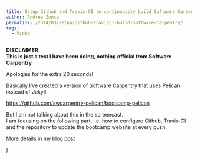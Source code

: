 ```yaml
---
title: Setup Github and Travis-CI to continuously build Software Carpentry
author: Andrea Zonca
permalink: /2014/03/setup-github-travisci-build-software-carpentry/
tags:
  - Video
---
```

**DISCLAIMER:**  
**This is just a test I have been doing, nothing official from Software Carpentry**

Apologies for the extra 20 seconds!

Basically I&#8217;ve created a version of Software Carpentry that uses Pelican instead of Jekyll:

<https://github.com/swcarpentry-pelican/bootcamp-pelican>

But I am not talking about this in the screencast.  
I am focusing on the following part, i.e. how to configure Github, Travis-CI and the repository to update the bootcamp website at every push.

[More details in my blog post][1]

)

 [1]: http://zonca.github.io/2014/02/build-software-carpentry-with-pelican.html
